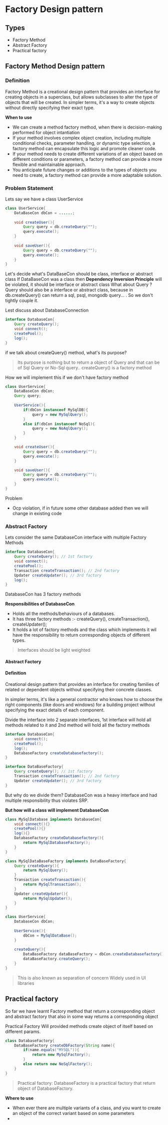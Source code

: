# Factory Design pattern

## Types
- Factory Method
- Abstract Factory
- Practical factory


## Factory Method Design pattern

### Definition
Factory Method is a creational design pattern that provides an interface for creating objects in a superclass, but allows subclasses to alter the type of objects that will be created.
In simpler terms, it's a way to create objects without directly specifying their exact type.


**When to use**
- We can create a method factory method, when there is decision-making performed for object intantiation
- If your method involves complex object creation, including multiple conditional checks, parameter handling, or dynamic type selection, a factory method can encapsulate this logic and promote cleaner code.
- If your method needs to create different variations of an object based on different conditions or parameters, a factory method can provide a more flexible and maintainable approach.
- You anticipate future changes or additions to the types of objects you need to create, a factory method can provide a more adaptable solution.

### Problem Statement
Lets say we have a class UserService
```java
class UserService{
    DataBaseCon dbCon = ......;
    
    void createUser(){
        Query query = db.createQuery("");
        query.execute();
    }
    
    void saveUser(){
        Query query = db.createQuery("");
        query.execute();
    }
}
```
Let's decide what's DataBaseCon should be class, interface or abstract class
If DataBaseCon was a class then **Dependency Inversion Principle** will be violated, it should be interface or abstract class
What about Query ? Query should also be a interface or abstract class,
because in db.createQuery() can return a sql, psql, mongodb query... . So we don't tightly couple it.


Lest discuss about DatabaseConnection
```java
interface DatabaseCon{
    Query createQuery();
    void connect();
    createPool();
    log();
}
```

if we talk about createQuery() method, what's its purpose?
> Its purpose is nothing but to return a object of Query and that can be of Sql Query or No-Sql query..
> createQuery() is a factory method

How we will implement this if we don't have factory method
```java
class UserService{
    DataBaseCon dbCon;
    Query query;
    
    UserService(){
        if(dbCon instanceof MySqlDB){
            query = new MySqlQuery();
        }
        else if(dbCon instanceof NoSql){
            query = new NoAqlQuery();
        }
    }

    void createUser(){
        Query query = db.createQuery("");
        query.execute();
    }

    void saveUser(){
        Query query = db.createQuery("");
        query.execute();
    }
}
```

Problem
- Ocp violation, if in future some other database added then we will change in existing code


### Abstract Factory
Lets consider the same DatabaseCon interface with multiple Factory Methods

```java
interface DatabaseCon{
    Query createQuery(); // 1st factory
    void connect();
    createPool();
    Transaction createTransaction(); // 2nd factory
    Updater createUpdater(); // 3rd factory
    log();
}
```
DatabaseCon has 3 factory methods


**Responsibilities of DatabaseCon**

- Holds all the methods/behaviours of a databases.
- It has three factory methods :- createQuery(), createTransaction(), createUpdater();
- It holds a lot of factory methods and the class which implements it wil have the responsibility to return corresponding objects of different types.


> Interfaces should be light weighted


#### Abstract Factory

#### Definition
Creational design pattern that provides an interface for creating families of related or dependent objects without specifying their concrete classes.

In simpler terms, it's like a general contractor who knows how to choose the right components (like doors and windows) for a building project without specifying the exact details of each component.




Divide the interface into 2 separate interfaces, 1st interface will hold all methods related to it
and 2nd method will hold all the factory methods

```java
interface DatabaseCon{
    void connect();
    createPool();
    log();
    DatabaseFactory createDatabasefactory();
}

interface DataBaseFactory{
    Query createQuery(); // 1st factory
    Transaction createTransaction(); // 2nd factory
    Updater createUpdater(); // 3rd factory
}
```
But why do we divide them?
DatabaseCon was a heavy interface and had multiple responsibility thus violates SRP.


**But how will a class will implement DatabaseCon**

```java
class MySqlDatabase implements DatabaseCon{
    void connect(){}
    createPool(){}
    log(){}
    DatabaseFactory createDatabasefactory(){
        return MySqlDatabaseFactory();
    }
}

class MySqlDataBaseFactory implements DataBaseFactory{
    Query createQuery(){
        return MySqlQuery();
    }
    Transaction createTransaction(){
        return MySqlTransaction();
    }
    Updater createUpdater(){
        return MySqlUpdater();
    }
}
```


```java
class UserService{
    DatabaseCon dbCon;
    
    UserService(){
        dbCon = MySqlDataBase();
    }
    
    createQuery(){
        DataBaseFactory dataBaseFactory = dbCon.createDatabasefactory();
        dataBaseFactory.createQuery();
    }
}
```

> This is also known as separation of concern
> Widely used in UI libraries




## Practical factory
So far we have learnt Factory method that return a corresponding object and abstract factory that also in some way 
returns a corresponding object

Practical Factory Will provided methods create object of itself based on different params. 

```java
class DatabaseFactory{
    DataBaseFactory createDbFactory(String name){
        if(name.equals("MYSQL")){
            return new MySqlFactory(); 
        }
        else return new NoSqlFactory();
    }
}
```

> Practical factory: DatabaseFactory is a practical factory that return object of DatabaseFactory.

**Where to use**
- When ever there are multiple variants of a class, and you want to create an object of the correct variant based on some parameters
- 
